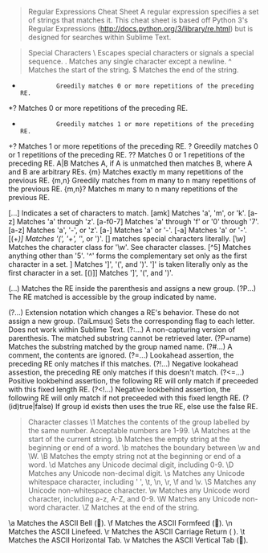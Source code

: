 >	Regular Expressions Cheat Sheet
>		A regular expression specifies a set of strings that matches it. This cheat sheet is based off Python 3's Regular Expressions (http://docs.python.org/3/library/re.html) but is designed for searches within Sublime Text.

>	Special Characters
\				Escapes special characters or signals a special sequence.
.				Matches any single character except a newline.
^				Matches the start of the string.
$				Matches the end of the string.
*				Greedily matches 0 or more repetitions of the preceding RE.
*?				Matches 0 or more repetitions of the preceding RE.
+				Greedily matches 1 or more repetitions of the preceding RE.
+?				Matches 1 or more repetitions of the preceding RE.
?				Greedily matches 0 or 1 repetitions of the preceding RE.
??				Matches 0 or 1 repetitions of the preceding RE.
A|B				Matches A, if A is unmatched then matches B, where A and B are arbitrary REs.
{m}				Matches exactly m many repetitions of the previous RE.
{m,n}			Greedily matches from m many to n many repetitions of the previous RE.
{m,n}?			Matches m many to n many repetitions of the previous RE.

[...]			Indicates a set of characters to match.
	[amk]				Matches 'a', 'm', or 'k'.
	[a-z]				Matches 'a' through 'z'.
	[a-f0-7]			Matches 'a' through 'f' or '0' through '7'.
	[a\-z]				Matches 'a', '-', or 'z'.
	[a-]				Matches 'a' or '-'.
	[-a]				Matches 'a' or '-'.
	[(+*)]				Matches '(', '+', '*', or ')'. [] matches special characters literally.
	[\w]				Matches the character class for '\w'. See character classes.
	[^5]				Matches anything other than '5'. '^' forms the complementary set only as the first character in a set.
	[]()]				Matches ']', '(', and ')'. ']' is taken literally only as the first character in a set.
	[()\]]				Matches ']', '(', and ')'.

(...)			Matches the RE inside the parenthesis and assigns a new group.
(?P<name>...)	The RE matched is accessible by the group indicated by name.

(?...)			Extension notation which changes a RE's behavior. These do not assign a new group.
	(?aiLmsux)			Sets the corresponding flag to each letter. Does not work within Sublime Text.
	(?:...)				A non-capturing version of parenthesis. The matched substring cannot be retrieved later.
	(?P=name)			Matches the substring matched by the group named name.
	(?#...)				A comment, the contents are ignored.
	(?=...)				Lookahead assertion, the preceding RE only matches if this matches.
	(?!...)				Negative lookahead assestion, the preceding RE only matches if this doesn't match.
	(?<=...)			Positive lookbehind assertion, the following RE will only match if preceeded with this fixed length RE.
	(?<!...)			Negative lookbehind assertion, the following RE will only match if not preceeded with this fixed length RE.
	(?(id)true|false)	If group id exists then uses the true RE, else use the false RE.

>	Character classes
\1				Matches the contents of the group labelled by the same number. Acceptable numbers are 1-99.
\A				Matches at the start of the current string.
\b				Matches the empty string at the beginning or end of a word. \b matches the boundary between \w and \W.
\B				Matches the empty string not at the beginning or end of a word.
\d				Matches any Unicode decimal digit, including 0-9.
\D				Matches any Unicode non-decimal digit.
\s				Matches any Unicode whitespace character, including ' ', \t, \n, \r, \f and \v.
\S				Matches any Unicode non-whitespace character.
\w				Matches any Unicode word character, including a-z, A-Z, and 0-9.
\W				Matches any Unicode non-word character.
\Z				Matches at the end of the string.

\a				Matches the ASCII Bell ().
\f				Matches the ASCII Formfeed ().
\n				Matches the ASCII Linefeed.
\r				Matches the ASCII Carriage Return (
).
\t				Matches the ASCII Horizontal Tab.
\v				Matches the ASCII Vertical Tab ().